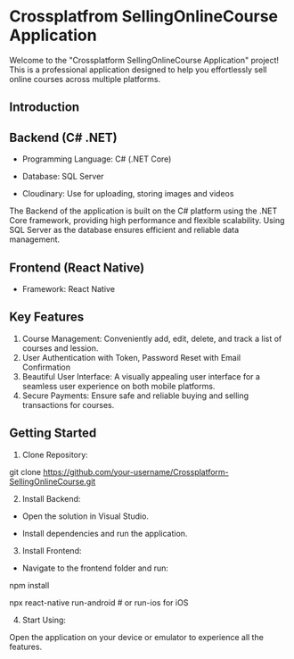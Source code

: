 # Crossplatfrom SellingOnlineCourse Application
Welcome to the "Crossplatform SellingOnlineCourse Application" project! This is a professional application designed to help you effortlessly sell online courses across multiple platforms.

## Introduction

## Backend (C# .NET)
- Programming Language: C# (.NET Core)

- Database: SQL Server

- Cloudinary: Use for uploading, storing images and videos
  
The Backend of the application is built on the C# platform using the .NET Core framework, providing high performance and flexible scalability. Using SQL Server as the database ensures efficient and reliable data management.

## Frontend (React Native)
- Framework: React Native
## Key Features
1. Course Management: Conveniently add, edit, delete, and track a list of courses and lession.
2. User Authentication with Token, Password Reset with Email Confirmation
3. Beautiful User Interface: A visually appealing user interface for a seamless user experience on both mobile platforms.
4. Secure Payments: Ensure safe and reliable buying and selling transactions for courses.

## Getting Started
1. Clone Repository:
   
  git clone https://github.com/your-username/Crossplatform-SellingOnlineCourse.git

2. Install Backend:

- Open the solution in Visual Studio.
  
- Install dependencies and run the application.

3. Install Frontend:

- Navigate to the frontend folder and run:
   
npm install

npx react-native run-android # or run-ios for iOS

4. Start Using:

Open the application on your device or emulator to experience all the features.


  
